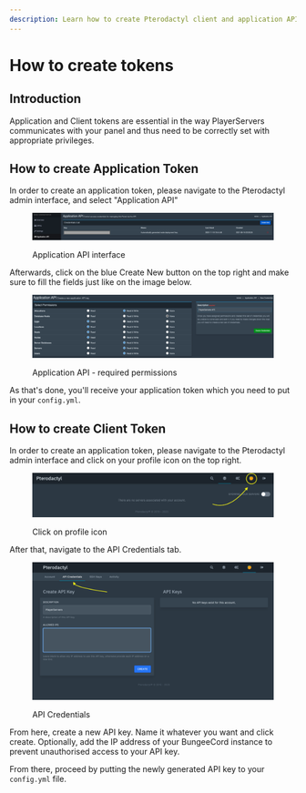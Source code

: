 ```yaml
---
description: Learn how to create Pterodactyl client and application API token.
---
```


# How to create tokens

## Introduction

Application and Client tokens are essential in the way PlayerServers communicates with your panel and thus need to be correctly set with appropriate privileges.

## How to create Application Token

In order to create an application token, please navigate to the Pterodactyl admin interface, and select "Application API"

<figure><img src="../../.gitbook/assets/Screenshot 2023-02-11 at 00.01.14.png" alt=""><figcaption><p>Application API interface</p></figcaption></figure>

Afterwards, click on the blue Create New button on the top right and make sure to fill the fields just like on the image below.

<figure><img src="../../.gitbook/assets/Screenshot 2023-02-11 at 00.03.44.png" alt=""><figcaption><p>Application API - required permissions</p></figcaption></figure>

As that's done, you'll receive your application token which you need to put in your `config.yml`.

## How to create Client Token

In order to create an application token, please navigate to the Pterodactyl admin interface and click on your profile icon on the top right.

<figure><img src="../../.gitbook/assets/Screenshot 2023-02-17 at 12.29.22.png" alt=""><figcaption><p>Click on profile icon</p></figcaption></figure>

After that, navigate to the API Credentials tab.

<figure><img src="../../.gitbook/assets/Screenshot 2023-02-17 at 12.31.20.png" alt=""><figcaption><p>API Credentials</p></figcaption></figure>

From here, create a new API key. Name it whatever you want and click create. Optionally, add the IP address of your BungeeCord instance to prevent unauthorised access to your API key.

From there, proceed by putting the newly generated API key to your `config.yml` file.
